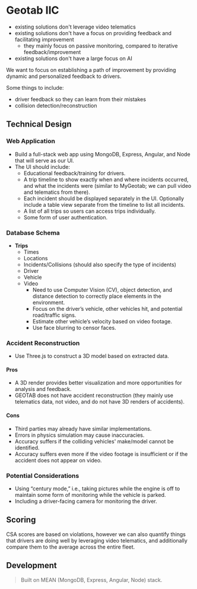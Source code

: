 # Geotab IIC
- existing solutions don't leverage video telematics
- existing solutions don't have a focus on providing feedback and facilitating improvement
    - they mainly focus on passive monitoring, compared to iterative feedback/improvement
- existing solutions don't have a large focus on AI

We want to focus on establishing a path of improvement by providing dynamic and personalized feedback to drivers.

Some things to include:

- driver feedback so they can learn from their mistakes
- collision detection/reconstruction


## Technical Design

### Web Application
- Build a full-stack web app using MongoDB, Express, Angular, and Node that will serve as our UI.
- The UI should include:
  - Educational feedback/training for drivers.
  - A trip timeline to show exactly when and where incidents occurred, and what the incidents were (similar to MyGeotab; we can pull video and telematics from there).
  - Each incident should be displayed separately in the UI. Optionally include a table view separate from the timeline to list all incidents.
  - A list of all trips so users can access trips individually.
  - Some form of user authentication.

### Database Schema

- **Trips**
  - Times
  - Locations
  - Incidents/Collisions (should also specify the type of incidents)
  - Driver
  - Vehicle
  - Video
    - Need to use Computer Vision (CV), object detection, and distance detection to correctly place elements in the environment.
    - Focus on the driver’s vehicle, other vehicles hit, and potential road/traffic signs.
    - Estimate other vehicle’s velocity based on video footage.
    - Use face blurring to censor faces.

### Accident Reconstruction

- Use Three.js to construct a 3D model based on extracted data.

#### Pros
- A 3D render provides better visualization and more opportunities for analysis and feedback.
- GEOTAB does not have accident reconstruction (they mainly use telematics data, not video, and do not have 3D renders of accidents).

#### Cons
- Third parties may already have similar implementations.
- Errors in physics simulation may cause inaccuracies.
- Accuracy suffers if the colliding vehicles' make/model cannot be identified.
- Accuracy suffers even more if the video footage is insufficient or if the accident does not appear on video.

### Potential Considerations
- Using “century mode,” i.e., taking pictures while the engine is off to maintain some form of monitoring while the vehicle is parked.
- Including a driver-facing camera for monitoring the driver.


## Scoring

CSA scores are based on violations, however we can also quantify things that drivers are doing well by leveraging video telematics, and additionally compare them to the average across the entire fleet.

## Development

>Built on MEAN (MongoDB, Express, Angular, Node) stack.


